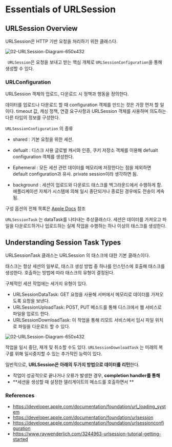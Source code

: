 # Essentials of URLSession



## URLSession Overview

URLSession은 HTTP 기반 요청을 처리하기 위한 클래스다.



![02-URLSession-Diagram-650x432](/Users/adorabledy/Desktop/02-URLSession-Diagram-650x432.png)



` URLSession`은 요청을 보내고 받는 핵심 개체로 `URLSessionConfiguration`을 통해 생성할 수 있다. 



### URLConfiguration 

URLSession 객체의 업로드, 다운로드 시 정책과 행동을 정의한다. 

데이터를 업로드나 다운로드 할 때 configuration 객체를 만드는 것은 가장 먼저 할 일이다. timeout 값, 캐싱 정책, 연결 요구사항과 URLSession 객체를 사용하며 의도하는 다른 타입의 정보를 구성한다.

 `URLSessionConfiguration` 의 종류

- shared : 기본 요청을 위한 세션. 

- defualt : 디스크 사용 글로벌 캐시와 인증, 쿠키 저장소 객체를 이용해 defualt configuration 객체를 생성한다.
- Ephemeral : 모든 세션 관련 데이터를 메모리에 저장한다는 점을 제외하면 default configuration과 유사. private session이라 생각하면 됨.                                                                                                                                                                                                                                                                                                                                                                
- background : 세션이 업로드와 다운로드 태스크를 백그라운드에서 수행하게 함. 애플리케이션 자체가 시스템에 의해 일시 중단되거나 종료된 경우에도 전송이 계속 됨.

구성 옵션의 전체 목록은 [Apple Docs](https://developer.apple.com/documentation/foundation/urlsessionconfiguration) 참조



`URLSessionTask` 는 dataTask를 나타내는 추상클래스다. 세션은 데이터를 가져오고 파일을 다운로드하거나 업로드하는 실제 작업을 수행하는 하나 이상의 태스크를 생성한다.





## Understanding Session Task Types

URLSessionTask 클래스는 URLSession 의 태스크에 대한 기본 클래스이다.

태스크는 항상 세션의 일부로, 태스크 생성 방법 중 하나를 인스턴스에 호출해 태스크를 생성한다. 호출하는 방법에 따라 태스크의 유형이 결정된다. 

구체적인 세션 작업에는 세가지 유형이 있다.

- URLSessionDataTask: GET 요청을 사용해 서버에서 메모리로 데이터를 가져오도록 요청을 보낸다.
- URLSessionUploadTask: POST, PUT 메소드를 통해 디스크에서 웹 서비스로 파일을 업로드 한다.
- URLSessionDownloadTask: 이 작업을 통해 리모트 서비스에서 임시 파일 위치로 파일을 다운로드 할 수 있다. 

![02-URLSession-Diagram-650x432](/Users/adorabledy/Desktop/03-Session-Tasks.png)



작업을 일시 중단, 재개 및 취소할 수도 있다. `URLSessionDownloadTask` 는 미래의 복구를 위해 일시중지할 수 있는 추가적인 능력이 있다. 

일반적으로, **URLSession은 아래의 두가지 방법으로 데이터를 리턴**한다.

- 작업이 성공적으로 끝나거나 오류가 발생한 경우, **completion handler를 통해** 
- **세션을 생성할 때 설정한 델리게이트의 메소드를 호출하면서 **





### References

- https://developer.apple.com/documentation/foundation/url_loading_system
- https://developer.apple.com/documentation/foundation/urlsession
- https://developer.apple.com/documentation/foundation/urlsessionconfiguration
- https://www.raywenderlich.com/3244963-urlsession-tutorial-getting-started



